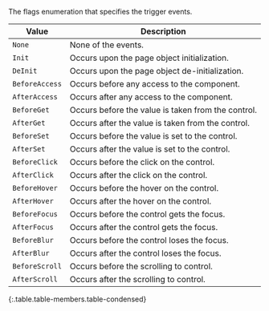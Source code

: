 The flags enumeration that specifies the trigger events.

Value | Description
----- | -----------
`None` | None of the events.
`Init` | Occurs upon the page object initialization.
`DeInit` | Occurs upon the page object de-initialization.
`BeforeAccess` | Occurs before any access to the component.
`AfterAccess` | Occurs after any access to the component.
`BeforeGet` | Occurs before the value is taken from the control.
`AfterGet` | Occurs after the value is taken from the control.
`BeforeSet` | Occurs before the value is set to the control.
`AfterSet` | Occurs after the value is set to the control.
`BeforeClick` | Occurs before the click on the control.
`AfterClick` | Occurs after the click on the control.
`BeforeHover` | Occurs before the hover on the control.
`AfterHover` | Occurs after the hover on the control.
`BeforeFocus` | Occurs before the control gets the focus.
`AfterFocus` | Occurs after the control gets the focus.
`BeforeBlur` | Occurs before the control loses the focus.
`AfterBlur` | Occurs after the control loses the focus.
`BeforeScroll` | Occurs before the scrolling to control.
`AfterScroll` | Occurs after the scrolling to control.
{:.table.table-members.table-condensed}